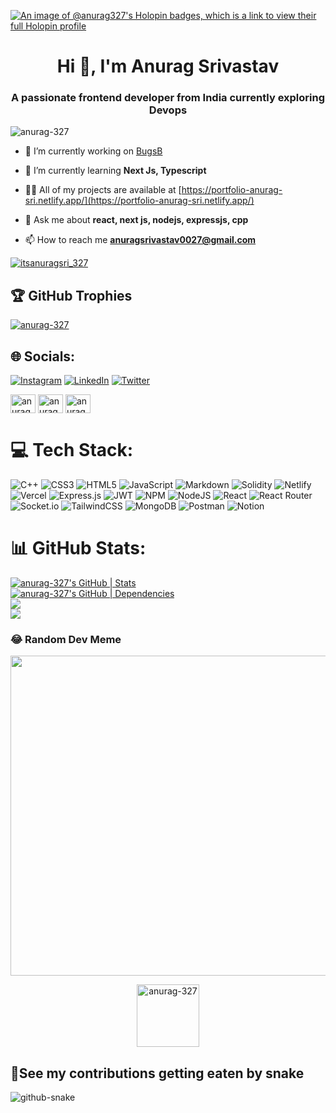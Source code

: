 [![An image of @anurag327's Holopin badges, which is a link to view their full Holopin profile](https://holopin.me/anurag327)](https://holopin.io/@anurag327)

<h1 align="center">Hi 👋, I'm Anurag Srivastav</h1>
<h3 align="center">A passionate frontend developer from India currently exploring Devops</h3>

<p align="left"> <img src="https://komarev.com/ghpvc/?username=anurag-327&label=Profile%20views&color=0e75b6&style=flat" alt="anurag-327" /> </p>

- 🔭 I’m currently working on [BugsB](https://github.com/anurag-327/BugsB)

- 🌱 I’m currently learning **Next Js, Typescript**

- 👨‍💻 All of my projects are available at [https://portfolio-anurag-sri.netlify.app/](https://portfolio-anurag-sri.netlify.app/)

- 💬 Ask me about **react, next js, nodejs, expressjs, cpp**

- 📫 How to reach me **anuragsrivastav0027@gmail.com**

<p align="left"> <a href="https://twitter.com/itsAnurag_sri" target="blank"><img src="https://img.shields.io/twitter/follow/itsanuragsri_327?logo=twitter&style=for-the-badge" alt="itsanuragsri_327" /></a> </p>


<!-- <p><img align="left" src="https://github-readme-stats.vercel.app/api/top-langs?username=anurag-327&show_icons=true&locale=en&layout=compact" alt="anurag-327" /></p>

<p>&nbsp;<img align="center" src="https://github-readme-stats.vercel.app/api?username=anurag-327&show_icons=true&locale=en" alt="anurag-327" /></p>

<p><img align="center" src="https://github-readme-streak-stats.herokuapp.com/?user=anurag-327&" alt="anurag-327" /></p> -->



## 🏆 GitHub Trophies
<p align="left"> <a href="https://github.com/ryo-ma/github-profile-trophy"><img src="https://github-profile-trophy.vercel.app/?username=anurag-327" alt="anurag-327" /></a></p>


## 🌐 Socials:
 [![Instagram](https://img.shields.io/badge/Instagram-%23E4405F.svg?logo=Instagram&logoColor=white)](https://instagram.com/anurag.srivastav88) [![LinkedIn](https://img.shields.io/badge/LinkedIn-%230077B5.svg?logo=linkedin&logoColor=white)](https://linkedin.com/in/anuragsr327) [![Twitter](https://img.shields.io/badge/Twitter-%231DA1F2.svg?logo=Twitter&logoColor=white)](https://twitter.com/itsAnurag_sri) 
<p align="left">
<a href="https://www.codechef.com/users/anurag_cp273" target="blank"><img align="center" src="https://cdn.jsdelivr.net/npm/simple-icons@3.1.0/icons/codechef.svg" alt="anurag_cp273" height="30" width="40" /></a>
<a href="https://www.leetcode.com/anurag_sr" target="blank"><img align="center" src="https://raw.githubusercontent.com/rahuldkjain/github-profile-readme-generator/master/src/images/icons/Social/leet-code.svg" alt="anurag_sr" height="30" width="40" /></a>
<a href="https://auth.geeksforgeeks.org/user/anuragsrivastav0027" target="blank"><img align="center" src="https://raw.githubusercontent.com/rahuldkjain/github-profile-readme-generator/master/src/images/icons/Social/geeks-for-geeks.svg" alt="anuragsrivastav0027" height="30" width="40" /></a>
</p>

# 💻 Tech Stack:
![C++](https://img.shields.io/badge/c++-%2300599C.svg?style=for-the-badge&logo=c%2B%2B&logoColor=white) ![CSS3](https://img.shields.io/badge/css3-%231572B6.svg?style=for-the-badge&logo=css3&logoColor=white) ![HTML5](https://img.shields.io/badge/html5-%23E34F26.svg?style=for-the-badge&logo=html5&logoColor=white) ![JavaScript](https://img.shields.io/badge/javascript-%23323330.svg?style=for-the-badge&logo=javascript&logoColor=%23F7DF1E) ![Markdown](https://img.shields.io/badge/markdown-%23000000.svg?style=for-the-badge&logo=markdown&logoColor=white) ![Solidity](https://img.shields.io/badge/Solidity-%23363636.svg?style=for-the-badge&logo=solidity&logoColor=white) ![Netlify](https://img.shields.io/badge/netlify-%23000000.svg?style=for-the-badge&logo=netlify&logoColor=#00C7B7) ![Vercel](https://img.shields.io/badge/vercel-%23000000.svg?style=for-the-badge&logo=vercel&logoColor=white) ![Express.js](https://img.shields.io/badge/express.js-%23404d59.svg?style=for-the-badge&logo=express&logoColor=%2361DAFB) ![JWT](https://img.shields.io/badge/JWT-black?style=for-the-badge&logo=JSON%20web%20tokens) ![NPM](https://img.shields.io/badge/NPM-%23000000.svg?style=for-the-badge&logo=npm&logoColor=white) ![NodeJS](https://img.shields.io/badge/node.js-6DA55F?style=for-the-badge&logo=node.js&logoColor=white) ![React](https://img.shields.io/badge/react-%2320232a.svg?style=for-the-badge&logo=react&logoColor=%2361DAFB) ![React Router](https://img.shields.io/badge/React_Router-CA4245?style=for-the-badge&logo=react-router&logoColor=white) ![Socket.io](https://img.shields.io/badge/Socket.io-black?style=for-the-badge&logo=socket.io&badgeColor=010101) ![TailwindCSS](https://img.shields.io/badge/tailwindcss-%2338B2AC.svg?style=for-the-badge&logo=tailwind-css&logoColor=white) ![MongoDB](https://img.shields.io/badge/MongoDB-%234ea94b.svg?style=for-the-badge&logo=mongodb&logoColor=white) ![Postman](https://img.shields.io/badge/Postman-FF6C37?style=for-the-badge&logo=postman&logoColor=white) ![Notion](https://img.shields.io/badge/Notion-%23000000.svg?style=for-the-badge&logo=notion&logoColor=white)
# 📊 GitHub Stats:
[![anurag-327's GitHub | Stats](https://stats.quine.sh/anurag-327/github?theme=dark)](https://quine.sh?utm_source=widgets&utm_campaign=anurag-327)<br/>
[![anurag-327's GitHub | Dependencies](https://stats.quine.sh/anurag-327/dependencies?theme=dark)](https://quine.sh?utm_source=widgets&utm_campaign=anurag-327)<br/>
![](https://github-readme-streak-stats.herokuapp.com/?user=anurag-327&theme=dark&hide_border=false)<br/>
![](https://github-readme-stats.vercel.app/api/top-langs/?username=anurag-327&theme=dark&hide_border=false&include_all_commits=true&count_private=true&layout=compact)


 ### 😂 Random Dev Meme
<img src="https://random-memer.herokuapp.com/" width="512px"/>

<p align="center"> <img src="https://user-images.githubusercontent.com/98267696/226195482-8b820b83-3291-479a-9226-3738e163fd45.png" alt="anurag-327" height="100" width="100" /> </p> 

## 🐍See my contributions getting eaten by snake
<picture>
  <source media="(prefers-color-scheme: dark)" srcset="https://user-images.githubusercontent.com/98267696/227596689-a7dd4d49-7ff4-4003-990c-26a39af153e1.svg" />
  <source media="(prefers-color-scheme: light)" srcset="https://user-images.githubusercontent.com/98267696/227596364-a77212cb-a077-4a41-9a3e-5900fb86c255.svg" />
  <img alt="github-snake" src="https://github.com/anurag-327/anurag-327/assets/98267696/47638935-4f34-47e3-9159-e8557bf7c1d3" />
</picture>
